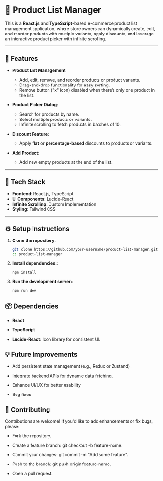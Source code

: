 # 🛒 Product List Manager  

This is a **React.js** and **TypeScript**-based e-commerce product list management application, where store owners can dynamically create, edit, and reorder products with multiple variants, apply discounts, and leverage an interactive product picker with infinite scrolling.

---

## 🎯 **Features**  

- **Product List Management**:  
   - Add, edit, remove, and reorder products or product variants.  
   - Drag-and-drop functionality for easy sorting.  
   - Remove button ("x" icon) disabled when there’s only one product in the list.
 


- **Product Picker Dialog**:  
   - Search for products by name.  
   - Select multiple products or variants.  
   - Infinite scrolling to fetch products in batches of 10.  

- **Discount Feature**:  
   - Apply **flat** or **percentage-based** discounts to products or variants.  

- **Add Product**:  
   - Add new empty products at the end of the list.

---

## 🚀 **Tech Stack**  

- **Frontend**: React.js, TypeScript 
- **UI Components**: Lucide-React   
- **Infinite Scrolling**: Custom Implementation  
- **Styling**: Tailwind CSS


---

## ⚙️ **Setup Instructions**

1. **Clone the repository**:  
   ```bash
   git clone https://github.com/your-username/product-list-manager.git
   cd product-list-manager

2. **Install dependencies:**:  
   ```bash
   npm install 

3. **Run the development server:**:  
   ```bash
   npm run dev


📦 **Dependencies**
-------------------

*   **React**
    
*   **TypeScript**
    
*   **Lucide-React**: Icon library for consistent UI.

💡 **Future Improvements**
--------------------------

*   Add persistent state management (e.g., Redux or Zustand).
    
*   Integrate backend APIs for dynamic data fetching.
    
*   Enhance UI/UX for better usability.
    
*   Bug fixes

📝 **Contributing**
-------------------
Contributions are welcome! If you'd like to add enhancements or fix bugs, please:
    
*   Fork the repository.
    
*   Create a feature branch: git checkout -b feature-name.
    
*   Commit your changes: git commit -m "Add some feature".
    
*   Push to the branch: git push origin feature-name.
    
*   Open a pull request.
  
